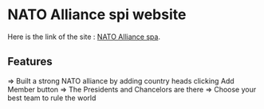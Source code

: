 # NATO Alliance spi website

Here is the link of the site :  [NATO Alliance spa](https://nato-alliance-react-bootstrap.netlify.app/).

## Features
 => Built a strong NATO alliance by adding country heads clicking Add Member button
 => The Presidents and Chancelors are there
 => Choose your best team to rule the world


